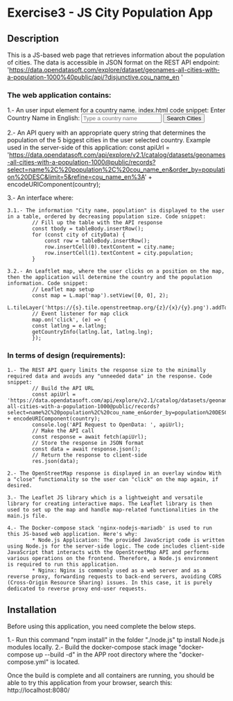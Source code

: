 # Exercise3 - JS City Population App


## Description

This is a JS-based web page that retrieves information about the population of cities. 
The data is accessible in JSON format on the REST API endpoint: 'https://data.opendatasoft.com/explore/dataset/geonames-all-cities-with-a-population-1000%40public/api/?disjunctive.cou_name_en '


### The web application contains:

1.- An user input element for a country name. index.html code snippet:
        <label for="countryInput">Enter Country Name in English:</label>
        <input type="text" id="countryInput" placeholder="Type a country name">
        <button onclick="searchCities()">Search Cities</button>

2.- An API query with an appropriate query string that determines the population of the 5 biggest cities in the user selected country. Example used in the server-side of this application:
        const apiUrl = 'https://data.opendatasoft.com/api/explore/v2.1/catalog/datasets/geonames-all-cities-with-a-population-1000@public/records?select=name%2C%20population%2C%20cou_name_en&order_by=population%20DESC&limit=5&refine=cou_name_en%3A' + encodeURIComponent(country);

3.- An interface where:

    3.1.- The information "City name, population" is displayed to the user in a table, ordered by decreasing population size. Code snippet: 
            // Fill up the table with the API response
            const tbody = tableBody.insertRow();
            for (const city of cityData) {
                const row = tableBody.insertRow();
                row.insertCell(0).textContent = city.name;
                row.insertCell(1).textContent = city.population;
            }

    3.2.- An Leaftlet map, where the user clicks on a position on the map, then the application will determine the country and the population information. Code snippet:
            // Leaflet map setup
            const map = L.map('map').setView([0, 0], 2);
            L.tileLayer('https://{s}.tile.openstreetmap.org/{z}/{x}/{y}.png').addTo(map);
            // Event listener for map click
            map.on('click', (e) => {
            const latlng = e.latlng;
            getCountryInfo(latlng.lat, latlng.lng);
            });


### In terms of design (requirements):

    1.- The REST API query limits the response size to the minimally required data and avoids any "unneeded data" in the response. Code snippet:
            // Build the API URL
            const apiUrl = 'https://data.opendatasoft.com/api/explore/v2.1/catalog/datasets/geonames-all-cities-with-a-population-1000@public/records?select=name%2C%20population%2C%20cou_name_en&order_by=population%20DESC&limit=5&refine=cou_name_en%3A' + encodeURIComponent(country);
            console.log('API Request to OpenData: ', apiUrl);
            // Make the API call
            const response = await fetch(apiUrl); 
            // Store the response in JSON format
            const data = await response.json();
            // Return the response to client-side
            res.json(data);

    2.- The OpenStreetMap response is displayed in an overlay window With a "close" functionality so the user can "click" on the map again, if desired.

    3.- The Leaflet JS library which is a lightweight and versatile library for creating interactive maps. The Leaflet library is then used to set up the map and handle map-related functionalities in the main.js file.

    4.- The Docker-compose stack 'nginx-nodejs-mariadb' is used to run this JS-based web application. Here's why:
            * Node.js Application: The provided JavaScript code is written using Node.js for the server-side logic. The code includes client-side JavaScript that interacts with the OpenStreetMap API and performs various operations on the frontend. Therefore, a Node.js environment is required to run this application.
            * Nginx: Nginx is commonly used as a web server and as a reverse proxy, forwarding requests to back-end servers, avoiding CORS (Cross-Origin Resource Sharing) issues. In this case, it is purely dedicated to reverse proxy end-user requests.


## Installation    

Before using this application, you need complete the below steps.

1.- Run this command "npm install" in the folder "./node.js" tp install Node.js modules locally.
2.- Build the docker-compose stack image "docker-compose up --build -d" in the APP root directory where the "docker-compose.yml" is located.

Once the build is complete and all containers are running, you should be able to try this application from your browser, search this: http://localhost:8080/

